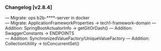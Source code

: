 ### Changelog [v2.8.4]
— Migrate: ops b2b-****-server in docker  
— Migrate: ApplicationFrameworkProperties → tech1-framework-domain
— Addition: SpringBootActuatorInfo → getGitOrDash()
— Addition: SwaggerConstants → ENDPOINTS  
— Addition: SynchronizedValueFactory/UniqueValueFactory
— Addition: CollectionUtility → toConcurrentSet()
